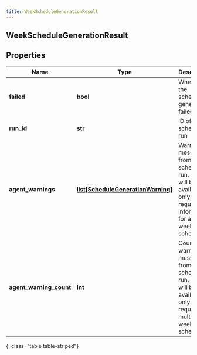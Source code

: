 ```yaml
---
title: WeekScheduleGenerationResult
---
```

## WeekScheduleGenerationResult

## Properties

|Name | Type | Description | Notes|
|------------ | ------------- | ------------- | -------------|
| **failed** | **bool** | Whether the schedule generation failed | [optional] |
| **run_id** | **str** | ID of the schedule run | [optional] |
| **agent_warnings** | [**list[ScheduleGenerationWarning]**](ScheduleGenerationWarning.html) | Warning messages from the schedule run. This will be available only when requesting information for a single week schedule | [optional] |
| **agent_warning_count** | **int** | Count of warning messages from the schedule run. This will be available only when requesting multiple week schedules | [optional] |
{: class="table table-striped"}


